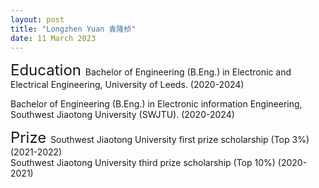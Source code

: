 ```yaml
---
layout: post
title: "Longzhen Yuan 袁隆桢"
date: 11 March 2023
---
```


<font size="5">  
    Education
</font>  
Bachelor of Engineering (B.Eng.) in Electronic and Electrical Engineering, University of Leeds. (2020-2024)

Bachelor of Engineering (B.Eng.) in Electronic information Engineering, Southwest Jiaotong University (SWJTU). (2020-2024)

<font size="5">  
    Prize
</font>  
Southwest Jiaotong University first prize scholarship (Top 3%) (2021-2022)<br>
Southwest Jiaotong University third prize scholarship (Top 10%) (2020-2021)





